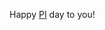 <html><body><p>Happy <a href="http://en.wikipedia.org/wiki/Pi_Day">PI</a> day to you!</p></body></html>